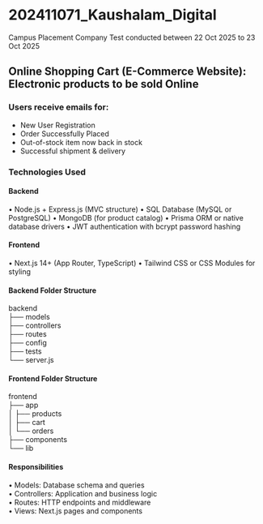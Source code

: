 # 202411071_Kaushalam_Digital
Campus Placement Company Test conducted between 22 Oct 2025 to 23 Oct 2025

## Online Shopping Cart (E-Commerce Website): Electronic products to be sold Online

### Users receive emails for:
- New User Registration
- Order Successfully Placed
- Out-of-stock item now back in stock
- Successful shipment & delivery

### Technologies Used
#### Backend ####
• Node.js + Express.js (MVC structure) 
• SQL Database (MySQL or PostgreSQL) 
• MongoDB (for product catalog) 
• Prisma ORM or native database drivers 
• JWT authentication with bcrypt password hashing 

#### Frontend ####
• Next.js 14+ (App Router, TypeScript) 
• Tailwind CSS or CSS Modules for styling 

#### Backend Folder Structure  ####
backend <br>
├── models <br>
├── controllers <br>
├── routes <br>
├── config <br>
├── tests <br>
└── server.js <br>

#### Frontend Folder Structure ####
frontend <br>
├── app <br>
│   ├── products <br>
│   ├── cart <br>
│   └── orders <br>
├── components <br>
└── lib <br>

#### Responsibilities ####
• Models: Database schema and queries <br>
• Controllers: Application and business logic <br> 
• Routes: HTTP endpoints and middleware <br>
• Views: Next.js pages and components 
